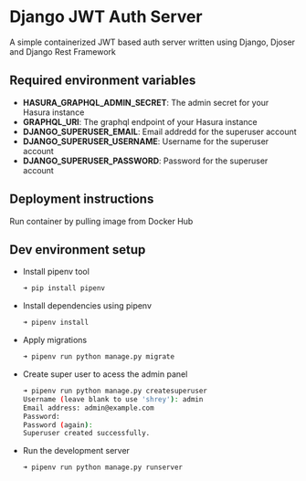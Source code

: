 # Django JWT Auth Server

A simple containerized JWT based auth server written using Django, Djoser and Django Rest Framework

## Required environment variables

* **HASURA_GRAPHQL_ADMIN_SECRET**: The admin secret for your Hasura instance
* **GRAPHQL_URI**: The graphql endpoint of your Hasura instance
* **DJANGO_SUPERUSER_EMAIL**: Email addredd for the superuser account
* **DJANGO_SUPERUSER_USERNAME**: Username for the superuser account
* **DJANGO_SUPERUSER_PASSWORD**: Password for the superuser account

## Deployment instructions

Run container by pulling image from Docker Hub

## Dev environment setup

* Install pipenv tool

    ```bash
    ➜ pip install pipenv
    ```

* Install dependencies using pipenv

    ```bash
    ➜ pipenv install
    ```

* Apply migrations

    ```bash
    ➜ pipenv run python manage.py migrate
    ```

* Create super user to acess the admin panel

    ```bash
    ➜ pipenv run python manage.py createsuperuser
    Username (leave blank to use 'shrey'): admin
    Email address: admin@example.com
    Password:
    Password (again):
    Superuser created successfully.
    ```

* Run the development server

    ```bash
    ➜ pipenv run python manage.py runserver
    ```
